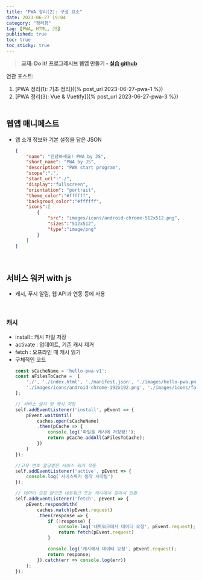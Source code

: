 ```yaml
---
title: "PWA 정리(2): 구성 요소"
date: 2023-06-27 19:04
category: "정리함"
tag: [PWA, HTML, JS]
published: true
toc: true
toc_sticky: true
---
```

> **교재: Do it! 프로그레시브 웹앱 만들기 - [실습 github](https://github.com/codedesign-webapp)**

연관 포스트: 
1. [PWA 정리(1): 기초 정리]({% post_url 2023-06-27-pwa-1 %})
2. [PWA 정리(3): Vue & Vuetify]({% post_url 2023-06-27-pwa-3 %})
<br><br>

## 웹앱 매니페스트
- 앱 소개 정보와 기본 설정을 담은 JSON 
    ```json
    {
        "name": "안녕하세요! PWA by JS",
        "short_name": "PWA by JS",
        "description": "PWA start program",
        "scope":".",
        "start_url":"./",
        "display":"fullscreen",
        "orientation": "portrait",
        "theme_color":"#ffffff",
        "backgroud_color":"#ffffff",
        "icons":[
            {
                "src": "images/icons/android-chrome-512x512.png",
                "sizes":"512x512",
                "type":"image/png"
            }
        ]
    }
    ```
<br>

## 서비스 워커 with js
- 캐시, 푸시 알림, 웹 API과 연동 등에 사용

<br>

### 캐시
- install : 캐시 파일 저장
- activate : 업데이트, 기존 캐시 제거
- fetch : 오프라인 때 캐시 읽기
- 구체적인 코드
    ```js
    const sCacheName = 'hello-pwa-v1';
    const aFilesToCache =  [
        './', './index.html', './manifest.json', './images/hello-pwa.png',
        './images/icons/android-chrome-192x192.png', './images/icons/favicon.ico'
    ];

    // 서비스 설치 및 캐시 저장
    self.addEventListener('install', pEvent => {
        pEvent.waitUntil(
            caches.open(sCacheName)
            .then(pCache => {
                console.log('파일을 캐시에 저장함!');
                return pCache.addAll(aFilesToCache);
            })
        )
    });

    //고유 번호 할당받은 서비스 워커 작동
    self.addEventListener('active', pEvent => {
        console.log('서비스워커 동작 시작됨')
    });

    // 데이터 요청 받으면 네트워크 또는 캐시에서 찾아서 반환
    self.addEventListener('fetch', pEvent => {
        pEvent.respondWith(
            caches.match(pEvent.request)
            .then(response => {
                if (!response) {
                    console.log('네트워크에서 데이터 요청', pEvent.request);
                    return fetch(pEvent.request)
                }

                console.log('캐시에서 데이터 요청', pEvent.request);
                return response;
            }).catch(err => console.log(err))
        );
    });
    ```
